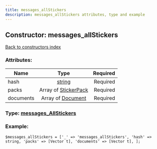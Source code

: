 ```yaml
---
title: messages_allStickers
description: messages_allStickers attributes, type and example
---
```

## Constructor: messages\_allStickers  
[Back to constructors index](index.md)



### Attributes:

| Name     |    Type       | Required |
|----------|:-------------:|---------:|
|hash|[string](../types/string.md) | Required|
|packs|Array of [StickerPack](../types/StickerPack.md) | Required|
|documents|Array of [Document](../types/Document.md) | Required|



### Type: [messages\_AllStickers](../types/messages_AllStickers.md)


### Example:

```
$messages_allStickers = ['_' => 'messages_allStickers', 'hash' => string, 'packs' => [Vector t], 'documents' => [Vector t], ];
```  

